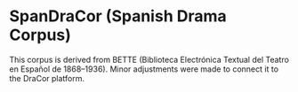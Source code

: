 # SpanDraCor (Spanish Drama Corpus)

This corpus is derived from BETTE (Biblioteca Electrónica Textual del Teatro en
Español de 1868–1936). Minor adjustments were made to connect it to the DraCor
platform.
